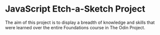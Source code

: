 # JavaScript Etch-a-Sketch Project

The aim of this project is to display a breadth of knowledge and skills that were learned over the entire Foundations course in The Odin Project.
